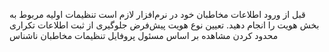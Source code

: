 قبل از ورود اطلاعات مخاطبان خود در نرم‌افزار لازم است تنظیمات اولیه مربوط به بخش هویت را انجام دهید.
تعیین نوع هویت پیش‌فرض
جلوگیری از ثبت اطلاعات تکراری
محدود کردن مشاهده بر اساس مسئول پروفایل
تنظیمات مخاطبان ناشناس
